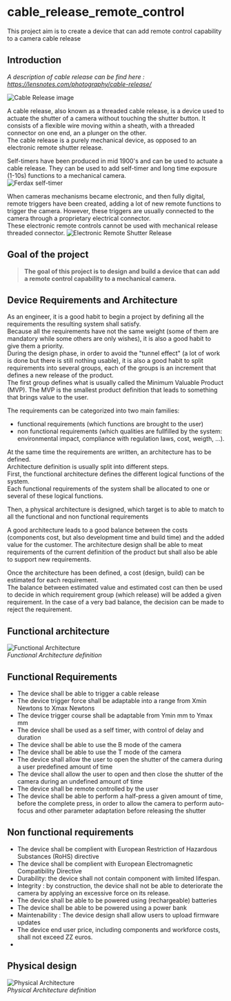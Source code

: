 # cable_release_remote_control

This project aim is to create a device that can add remote control capability to a camera cable release

## Introduction

*A description of cable release can be find here : https://lensnotes.com/photography/cable-release/*

![Cable Release image](/images/Nikon-AR-3-Cable-release.jpg)

A cable release, also known as a threaded cable release, is a device used to actuate the shutter of a camera without touching the shutter button. It consists of a flexible wire moving within a sheath, with a threaded connector on one end, an a plunger on the other.  
The cable release is a purely mechanical device, as opposed to an electronic remote shutter release.  


Self-timers have been produced in mid 1900's and can be used to actuate a cable release. They can be used to add self-timer and long time exposure (1-10s) functions to a mechanical camera.  
![Ferdax self-timer](/images/ferdax.jpg)  

When cameras mechanisms became electronic, and then fully digital, remote triggers have been created, adding a lot of new remote functions to trigger the camera. However, these triggers are usually connected to the camera through a proprietary electrical connector.  
These electronic remote controls cannot be used with mechanical release threaded connector.
![Electronic Remote Shutter Release](images/camera-remotes-lineup.jpg)

## Goal of the project

> **The goal of this project is to design and build a device that can add a remote control capability to a mechanical camera.**

## Device Requirements and Architecture

As an engineer, it is a good habit to begin a project by defining all the requirements the resulting system shall satisfy.  
Because all the requirements have not the same weight (some of them are mandatory while some others are only wishes), it is also a good habit to give them a priority.  
During the design phase, in order to avoid the "tunnel effect" (a lot of work is done but there is still nothing usable), it is also a good habit to split requirements into several groups, each of the groups is an increment that defines a new release of the product.  
The first group defines what is usually called the Minimum Valuable Product (MVP). The MVP is the smallest product definition that leads to something that brings value to the user.  

The requirements can be categorized into two main families:  

+ functional requirements (which functions are brought to the user)  
+ non functional requirements (which qualities are fullfilled by the system: environmental impact, compliance with regulation laws, cost, weigth, ...).  

At the same time the requirements are written, an architecture has to be defined.  
Architecture definition is usually split into different steps.  
First, the functional architecture defines the different logical functions of the system.  
Each functional requirements of the system shall be allocated to one or several of these logical functions.  

Then, a physical architecture is designed, which target is to able to match to all the functional and non functional requirements


A good architecture leads to a good balance between the costs (components cost, but also development time and build time) and the added value for the customer.
The architecture design shall be able to meat requirements of the current definition of the product but shall also be able to support new requirements.  

Once the architecture has been defined, a cost (design, build) can be estimated for each requirement.  
The balance between estimated value and estimated cost can then be used to decide in which requirement group (which release) will be added a given requirement. In the case of a very bad balance, the decision can be made to reject the requirement.

## Functional architecture

![Functional Architecture](/images/functional_design.svg)  
*Functional Architecture definition*

## Functional Requirements

+ The device shall be able to trigger a cable release
+ The device trigger force shall be adaptable into a range from Xmin Newtons to Xmax Newtons
+ The device trigger course shall be adaptable from Ymin mm to Ymax mm
+ The device shall be used as a self timer, with control of delay and duration
+ The device shall be able to use the B mode of the camera
+ The device shall be able to use the T mode of the camera
+ The device shall allow the user to open the shutter of the camera during a user predefined amount of time
+ The device shall allow the user to open and then close the shutter of the camera during an undefined amount of time
+ The device shall be remote controlled by the user
+ The device shall be able to perform a half-press a given amount of time, before the complete press, in order to allow the camera to perform auto-focus and other parameter adaptation before releasing the shutter

## Non functional requirements

+ The device shall be complient with European Restriction of Hazardous Substances (RoHS) directive
+ The device shall be complient with European Electromagnetic Compatibility Directive
+ Durability: the device shall not contain component with limited lifespan.
+ Integrity : by construction, the device shall not be able to deteriorate the camera by applying an excessive force on its release. 
+ The device shall be able to be powered using (rechargeable) batteries
+ The device shall be able to be powered using a power bank
+ Maintenability : The device design shall allow users to upload firmware updates
+ The device end user price, including components and workforce costs, shall not exceed ZZ euros.
+ 
## Physical design

![Physical Architecture](/images/physical_design.svg)  
*Physical Architecture definition*






